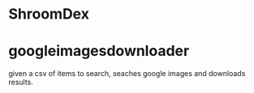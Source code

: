 # ShroomDex

# googleimagesdownloader
given a csv of items to search, seaches google images and downloads results. 
